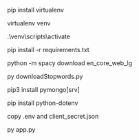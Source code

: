 pip install virtualenv

virtualenv venv

.\venv\scripts\activate

pip install -r requirements.txt

python -m spacy download en_core_web_lg

py downloadStopwords.py

pip3 install pymongo[srv]

pip install python-dotenv

copy .env and client_secret.json

py app.py
